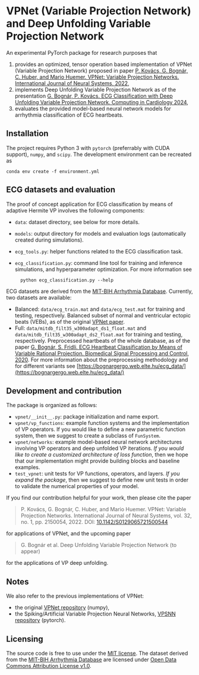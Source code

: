 # VPNet (Variable Projection Network) and Deep Unfolding Variable Projection Network

An experimental PyTorch package for research purposes that
1. provides an optimized, tensor operation based implementation of VPNet (Variable Projection Network) proposed in paper [P. Kovács, G. Bognár, C. Huber, and Mario Huemer. VPNet: Variable Projection Networks. International Journal of Neural Systems, 2022](https://doi.org/10.1142/S0129065721500544),
2. implements Deep Unfolding Variable Projection Network as of the presentation [G. Bognár, P. Kovács. ECG Classification with Deep Unfolding Variable Projection Network. Computing in Cardiology 2024](deep_unfolding_vpnet.pdf),
3. evaluates the provided model-based neural network models for arrhythmia classification of ECG heartbeats.

## Installation

The project requires Python 3 with `pytorch` (preferrably with CUDA support), `numpy`, and `scipy`. The development environment can be recreated as

    conda env create -f environment.yml

## ECG datasets and evaluation

The proof of concept application for ECG classification by means of adaptive Hermite VP involves the following components:
* `data`: dataset directory, see below for more details.
* `models`: output directory for models and evaluation logs (automatically created during simulations).
* `ecg_tools.py`: helper functions related to the ECG classification task.
* `ecg_classification.py`: command line tool for training and inference simulations, and hyperparameter optimization. For more information see

        python ecg_classification.py --help


ECG datasets are derived from the [MIT-BIH Arrhythmia Database](https://physionet.org/content/mitdb/1.0.0/). Currently, two datasets are available:
* Balanced: `data/ecg_train.mat` and `data/ecg_test.mat` for training and testing, respectively. Balanced subset of normal and ventricular ectopic beats (VEBs), as of the original [VPNet paper](https://doi.org/10.1142/S0129065721500544).
* Full: `data/mitdb_filt35_w300adapt_ds1_float.mat` and `data/mitdb_filt35_w300adapt_ds2_float.mat` for training and testing, respectively. Preprocessed heartbeats of the whole database, as of the paper [G. Bognár, S. Fridli. ECG Heartbeat Classification by Means of Variable Rational Projection. Biomedical Signal Processing and Control, 2020](http://doi.org/10.1016/j.bspc.2020.102034). For more information about the preprocessing methodology and for different variants see [https://bognargergo.web.elte.hu/ecg_data/](https://bognargergo.web.elte.hu/ecg_data/)

## Development and contribution

The package is organized as follows:
* `vpnet/__init__.py`: package initialization and name export.
* `vpnet/vp_functions`: example function systems and the implementation of VP operators. If you would like to define a new parametric function system, then we suggest to create a subclass of `FunSystem`.
* `vpnet/networks`: example model-based neural network architectures involving VP operators and deep unfolded VP iterations. _If you would like to create a customized architecture of loss function_, then we hope that our implementation might provide building blocks and baseline examples.
* `test_vpnet`: unit tests for VP functions, operators, and layers. _If you expand the package_, then we suggest to define new unit tests in order to validate the numerical properties of your model.

If you find our contribution helpful for your work, then please cite the paper

> P. Kovács, G. Bognár, C. Huber, and Mario Huemer. VPNet: Variable Projection Networks. International Journal of Neural Systems, vol. 32, no. 1, pp. 2150054, 2022. DOI: [10.1142/S0129065721500544](https://doi.org/10.1142/S0129065721500544)

for applications of VPNet, and the upcoming paper

> G. Bognár et al. Deep Unfolding Variable Projection Network (to appear)

for the applications of VP deep unfolding.

## Notes

We also refer to the previous implementations of VPNet:
* the original [VPNet repository](https://git.silicon-austria.com/pub/sparseestimation/vpnet/) (numpy),
* the Spiking/Artificial Variable Projection Neural Networks, [VPSNN repository](https://github.com/KavehSam/VPSNN/) (pytorch).

## Licensing

The source code is free to use under the [MIT license](LICENSE). The dataset derived from the [MIT-BIH Arrhythmia Database](https://physionet.org/content/mitdb/1.0.0/) are licensed under [Open Data Commons Attribution License v1.0](data/LICENSE).
